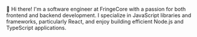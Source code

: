 👋 Hi there! I'm a software engineer at FringeCore with a passion for both frontend and backend development. I specialize in JavaScript libraries and frameworks, particularly React, and enjoy building efficient Node.js and TypeScript applications.

<!---
rifatNR/rifatNR is a ✨ special ✨ repository because its `README.md` (this file) appears on your GitHub profile.
You can click the Preview link to take a look at your changes.
--->
